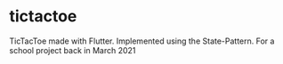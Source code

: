 # tictactoe

TicTacToe made with Flutter.
Implemented using the State-Pattern.
For a school project back in March 2021
